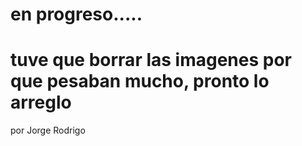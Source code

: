 # en progreso.....
# tuve que borrar las imagenes por que pesaban mucho, pronto lo arreglo


por Jorge Rodrigo